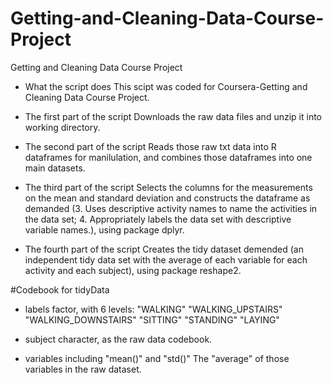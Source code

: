 # Getting-and-Cleaning-Data-Course-Project
Getting and Cleaning Data Course Project

- What the script does
This scipt was coded for Coursera-Getting and Cleaning Data Course Project.

- The first part of the script 
Downloads the raw data files and unzip it into working directory.

- The second part of the script 
Reads those raw txt data into R dataframes for manilulation, and combines those dataframes into one main datasets.

- The third part of the script 
Selects the columns for the measurements on the mean and standard deviation and constructs the dataframe as demanded (3. Uses descriptive activity names to name the activities in the data set; 4. Appropriately labels the data set with descriptive variable names.), using package dplyr.

- The fourth part of the script 
Creates the tidy dataset demended (an independent tidy data set with the average of each variable for each activity and each subject), using package reshape2.

#Codebook for tidyData
- labels 
factor, with 6 levels: 
"WALKING" "WALKING_UPSTAIRS" "WALKING_DOWNSTAIRS" 
"SITTING" "STANDING" "LAYING"

- subject
character, as the raw data codebook.

- variables including "mean()" and "std()"
The "average" of those variables in the raw dataset.
